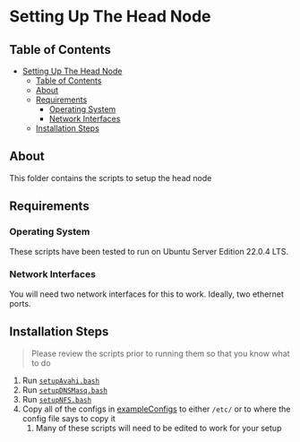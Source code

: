 # Setting Up The Head Node

## Table of Contents

- [Setting Up The Head Node](#setting-up-the-head-node)
  - [Table of Contents](#table-of-contents)
  - [About](#about)
  - [Requirements](#requirements)
    - [Operating System](#operating-system)
    - [Network Interfaces](#network-interfaces)
  - [Installation Steps](#installation-steps)

## About

This folder contains the scripts to setup the head node

## Requirements

### Operating System

These scripts have been tested to run on Ubuntu Server Edition 22.0.4 LTS.

### Network Interfaces

You will need two network interfaces for this to work.
Ideally, two ethernet ports.

## Installation Steps

> Please review the scripts prior to running them so that you know what to do

1. Run [`setupAvahi.bash`](setupAvahi.bash)
2. Run [`setupDNSMasq.bash`](setupDNSMasq.bash)
3. Run [`setupNFS.bash`](setupNFS.bash)
4. Copy all of the configs in [exampleConfigs](exampleConfigs) to either `/etc/` or to where the config file says to copy it
   1. Many of these scripts will need to be edited to work for your setup
